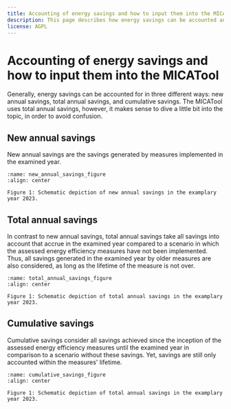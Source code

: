 ```yaml
---
title: Accounting of energy savings and how to input them into the MICATool
description: This page describes how energy savings can be accounted and how to input them into the tool
license: AGPL
---
```


<!--
© 2023 - 2024 Fraunhofer-Gesellschaft e.V., München

SPDX-License-Identifier: AGPL-3.0-or-later
-->

Accounting of energy savings and how to input them into the MICATool
===

Generally, energy savings can be accounted for in three different ways: new annual savings, total annual savings, and 
cumulative savings. The MICATool uses total annual savings, however, it makes sense to dive a little bit into the topic,
in order to avoid confusion.

New annual savings
-

New annual savings are the savings generated by measures implemented in the examined year. 

```{figure} ./new_annual_savings.png
:name: new_annual_savings_figure
:align: center

Figure 1: Schematic depiction of new annual savings in the examplary year 2023.
```

Total annual savings
-

In contrast to new annual savings, total annual savings take all savings into account that accrue in the examined year
compared to a scenario in which the assessed energy efficiency measures have not been implemented. Thus, all savings 
generated in the examined year by older measures are also considered, as long as the lifetime of the measure is not
over.

```{figure} ./total_annual_savings.png
:name: total_annual_savings_figure
:align: center

Figure 1: Schematic depiction of total annual savings in the examplary year 2023.
```

Cumulative savings
-

Cumulative savings consider all savings achieved since the inception of the assessed energy efficiency measures until 
the examined year in comparison to a scenario without these savings. Yet, savings are still only accounted within the 
measures' lifetime.

```{figure} ./cumulative_savings.png
:name: cumulative_savings_figure
:align: center

Figure 1: Schematic depiction of total annual savings in the examplary year 2023.
```